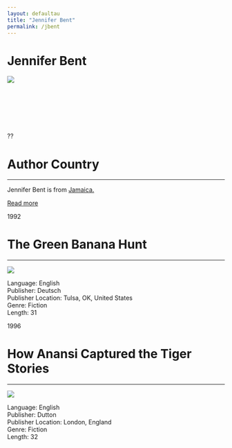 ```yaml
---
layout: defaultau
title: "Jennifer Bent"
permalink: /jbent
---
```

<!-- partial:index.partial.html -->
<div class="content">
    <h1>Jennifer Bent</h1>
    <div class="quote">
        <div><img src="https://t4.ftcdn.net/jpg/03/40/12/49/360_F_340124934_bz3pQTLrdFpH92ekknuaTHy8JuXgG7fi.jpg" class="logo"></div>
    </div>
    <div class="timeline">
        <div style="padding-bottom:100px;"></div>
        <div class="block">
            <div class="date right"><p class="right">??</p></div>
            <div class="dot"></div>
            <div class="left first">
            <div class="author_country">
                <h1>Author Country</h1><hr>
          <div class="aclocation">   <p>Jennifer Bent is from <a href="http://localhost:4000/4"> Jamaica.</a></p> </div>
                <div class="acreadmore"><a href="#" target="_blank">Read more</a></div>
            </div>
            </div>
        </div>
        <div class="block">
            <div class="date left"><p class="left">1992</p></div>
            <div class="dot"></div>
            <div class="right">
                <h1>The Green Banana Hunt</h1><hr>
                <p><img src="https://i.ebayimg.com/images/g/4ycAAOSwbVVgjoc8/s-l600.jpg"></p>
                <p>
                Language: English<br>
                Publisher: Deutsch<br>
                Publisher Location: Tulsa, OK, United States<br>
                Genre: Fiction<br>
                Length: 31<br>
                </p>
            </div>
        </div>
        <div class="block">
            <div class="date right"><p class="right">1996</p></div>
            <div class="dot"></div>
            <div class="left">
                <h1>How Anansi Captured the Tiger Stories</h1><hr>
                <p><img src="https://images-na.ssl-images-amazon.com/images/I/51WET8Z76CL._SX368_BO1,204,203,200_.jpg"></p>
                <p>
                Language: English<br>
                Publisher: Dutton<br>
                Publisher Location: London, England<br>
                Genre: Fiction<br>
                Length: 32<br>
                </p>
            </div>
        </div>


</div>
<!-- partial -->
  <script src='https://cdnjs.cloudflare.com/ajax/libs/jquery/3.1.1/jquery.min.js'></script><script  src="assets/js/authorscript.js"></script>
